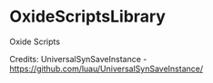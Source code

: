 # OxideScriptsLibrary
Oxide Scripts

Credits:
UniversalSynSaveInstance - https://github.com/luau/UniversalSynSaveInstance/
